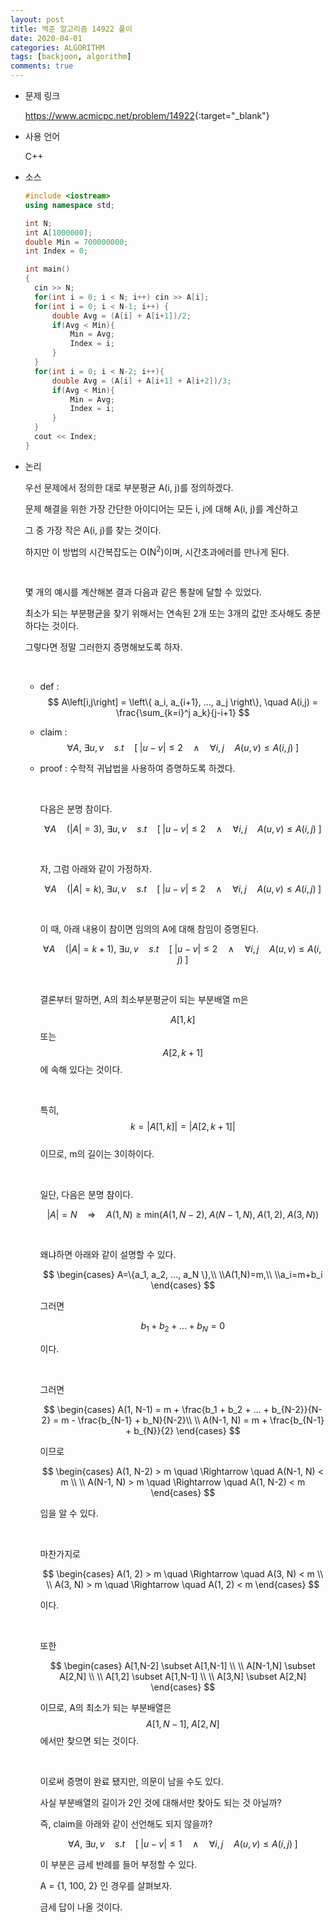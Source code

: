 ```yaml
---
layout: post
title: 백준 알고리즘 14922 풀이
date: 2020-04-01
categories: ALGORITHM
tags: [backjoon, algorithm]
comments: true
---
```


* 문제 링크

  <https://www.acmicpc.net/problem/14922>{:target="_blank"}

* 사용 언어

  C++

* 소스

  ```c++
  #include <iostream>
  using namespace std;
  
  int N;
  int A[1000000];
  double Min = 700000000;
  int Index = 0;
  
  int main()
  {
  	cin >> N;
  	for(int i = 0; i < N; i++) cin >> A[i];
  	for(int i = 0; i < N-1; i++) {
  		double Avg = (A[i] + A[i+1])/2;
  		if(Avg < Min){
  			Min = Avg;
  			Index = i;
  		}
  	}
  	for(int i = 0; i < N-2; i++){
  		double Avg = (A[i] + A[i+1] + A[i+2])/3;
  		if(Avg < Min){
  			Min = Avg;
  			Index = i;
  		}
  	}
  	cout << Index;
  }
  ```

* 논리

  우선 문제에서 정의한 대로 부분평균 A(i, j)를 정의하겠다.

  문제 해결을 위한 가장 간단한 아이디어는 모든 i, j에 대해 A(i, j)를 계산하고 

  그 중 가장 작은 A(i, j)를 찾는 것이다.

  하지만 이 방법의 시간복잡도는 O(N<sup>2</sup>)이며, 시간초과에러를 만나게 된다.

  <br>

  몇 개의 예시를 계산해본 결과 다음과 같은 통찰에 달할 수 있었다.

  최소가 되는 부분평균을 찾기 위해서는 연속된 2개 또는 3개의 값만 조사해도 충분하다는 것이다.

  그렇다면 정말 그러한지 증명해보도록 하자.

  <br>

  * def : 
    $$
	A\left[i,j\right] = \left\{ a_i, a_{i+1}, ..., a_j \right\}, \quad A(i,j) = \frac{\sum_{k=i}^j a_k}{j-i+1}
	$$

  * claim : 
    $$
    \forall A,\ \exists u,v\quad s.t\quad [\; \left|u-v\right|\le2\quad\land\quad\forall i,j\quad A(u,v)\le A(i,j) \; ]
    $$
	
  * proof : 수학적 귀납법을 사용하여 증명하도록 하겠다.
  
	<br>
  
    다음은 분명 참이다.
    
	$$
	\forall A \quad (|A|=3),\ \exists u,v\quad s.t\quad [\; \left|u-v\right|\le2\quad\land\quad\forall i,j\quad A(u,v)\le A(i,j) \; ]
	$$
	
	<br>
	
	자, 그럼 아래와 같이 가정하자.
	
	$$
	\forall A \quad (|A|=k),\ \exists u,v\quad s.t\quad [\; \left|u-v\right|\le2\quad\land\quad\forall i,j\quad A(u,v)\le A(i,j) \; ]
	$$
	
	<br>
	
	이 때, 아래 내용이 참이면 임의의 A에 대해 참임이 증명된다.
	
	$$
	\forall A \quad (|A|=k+1),\ \exists u,v\quad s.t\quad [\; \left|u-v\right|\le2\quad\land\quad\forall i,j\quad A(u,v)\le A(i,j) \; ]
	$$
	
	<br>
	
	결론부터 말하면, A의 최소부분평균이 되는 부분배열 m은 
	
	
    $$
	A[1,k]
	$$
	또는 
	$$
	A[2, k+1]
	$$에 속해 있다는 것이다.
	
	<br>
	
    특히, 
    $$
	k=|A[1,k]|=|A[2,k+1]|
    $$	
	이므로, m의 길이는 3이하이다. 
	
	<br>
	
	일단, 다음은 분명 참이다.
	
	$$
	|A|=N \quad \Rightarrow \quad A(1, N) \ge \mbox{min}(A(1,N-2),\;A(N-1,N),\;A(1,2),\;A(3, N))
	$$

    <br>

    왜냐하면 아래와 같이 설명할 수 있다.
  
    $$
	\begin{cases}
	A=\{a_1, a_2, ..., a_N \},\\ \\A(1,N)=m,\\ \\a_i=m+b_i
	\end{cases}
	$$
	
	그러면
	
	$$
	b_1 + b_2 + ... + b_N = 0
	$$

	이다.
	
	<br>
	
	그러면
	
	$$
	\begin{cases}
	A(1, N-1) = m + \frac{b_1 + b_2 + ... + b_{N-2}}{N-2} = m - \frac{b_{N-1} + b_N}{N-2}\\ \\
	A(N-1, N) = m + \frac{b_{N-1} + b_{N}}{2}
	\end{cases}
	$$
	
	이므로
	
	$$
	\begin{cases}
	A(1, N-2) > m \quad \Rightarrow \quad A(N-1, N) < m \\ \\
	A(N-1, N) > m \quad \Rightarrow \quad A(1, N-2) < m
	\end{cases}
	$$
	
	임을 알 수 있다.
	
	<br>
	
	마찬가지로 
	
	$$
	\begin{cases}
	A(1, 2) > m \quad \Rightarrow \quad A(3, N) < m \\ \\
	A(3, N) > m \quad \Rightarrow \quad A(1, 2) < m
	\end{cases}
	$$
	
	이다.
	
	<br>
	
	또한
	
	$$
	\begin{cases}
	A[1,N-2] \subset A[1,N-1] \\ \\
	A[N-1,N] \subset A[2,N] \\ \\
	A[1,2] \subset A[1,N-1] \\ \\
	A[3,N] \subset A[2,N]
	\end{cases}
	$$
	
	이므로, A의 최소가 되는 부분배열은 
	$$
	A[1,N-1], \; A[2,N]
	$$
	에서만 찾으면 되는 것이다.
	
	<br>
	
	이로써 증명이 완료 됐지만, 의문이 남을 수도 있다.
	
	사실 부분배열의 길이가 2인 것에 대해서만 찾아도 되는 것 아닐까?
	
	즉, claim을 아래와 같이 선언해도 되지 않을까?
	
	$$
    \forall A,\ \exists u,v\quad s.t\quad [\; \left|u-v\right|\le1\quad\land\quad\forall i,j\quad A(u,v)\le A(i,j) \; ]
    $$
	
	이 부분은 금세 반례를 들어 부정할 수 있다.
	
	A = {1, 100, 2} 인 경우를 살펴보자. 
	
	금세 답이 나올 것이다.
	